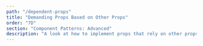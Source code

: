 ```yaml
---
path: "/dependent-props"
title: "Demanding Props Based on Other Props"
order: "7D"
section: "Component Patterns: Advanced"
description: "A look at how to implement props that rely on other props being set."
---
```

